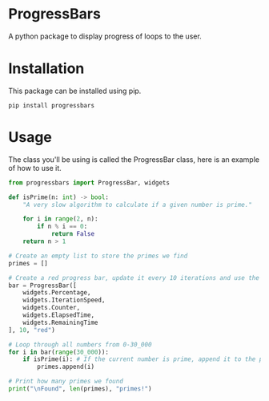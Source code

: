 # ProgressBars
A python package to display progress of loops to the user.

# Installation
This package can be installed using pip.
```
pip install progressbars
```

# Usage
The class you'll be using is called the ProgressBar class, here is an example of how to use it.
```python
from progressbars import ProgressBar, widgets

def isPrime(n: int) -> bool:
    "A very slow algorithm to calculate if a given number is prime."

    for i in range(2, n):
        if n % i == 0:
            return False
    return n > 1

# Create an empty list to store the primes we find
primes = []

# Create a red progress bar, update it every 10 iterations and use the default widgets
bar = ProgressBar([
    widgets.Percentage,
    widgets.IterationSpeed,
    widgets.Counter,
    widgets.ElapsedTime,
    widgets.RemainingTime
], 10, "red")

# Loop through all numbers from 0-30_000
for i in bar(range(30_000)):
    if isPrime(i): # If the current number is prime, append it to the primes list
        primes.append(i)

# Print how many primes we found
print("\nFound", len(primes), "primes!")
```
